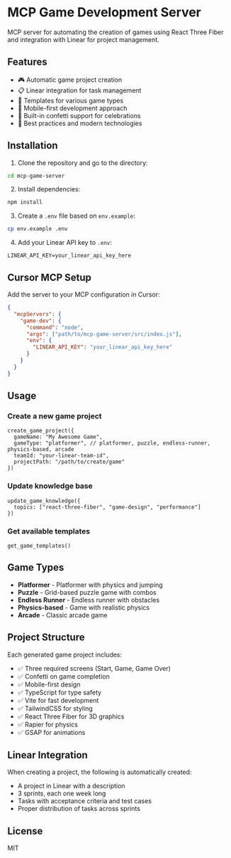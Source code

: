 # MCP Game Development Server

MCP server for automating the creation of games using React Three Fiber and integration with Linear for project management.

## Features

- 🎮 Automatic game project creation
- 📋 Linear integration for task management
- 🚀 Templates for various game types
- 📱 Mobile-first development approach
- 🎉 Built-in confetti support for celebrations
- 🔧 Best practices and modern technologies

## Installation

1. Clone the repository and go to the directory:
```bash
cd mcp-game-server
```

2. Install dependencies:
```bash
npm install
```

3. Create a `.env` file based on `env.example`:
```bash
cp env.example .env
```

4. Add your Linear API key to `.env`:
```
LINEAR_API_KEY=your_linear_api_key_here
```

## Cursor MCP Setup

Add the server to your MCP configuration in Cursor:

```json
{
  "mcpServers": {
    "game-dev": {
      "command": "node",
      "args": ["path/to/mcp-game-server/src/index.js"],
      "env": {
        "LINEAR_API_KEY": "your_linear_api_key_here"
      }
    }
  }
}
```

## Usage

### Create a new game project

```
create_game_project({
  gameName: "My Awesome Game",
  gameType: "platformer", // platformer, puzzle, endless-runner, physics-based, arcade
  teamId: "your-linear-team-id",
  projectPath: "/path/to/create/game"
})
```

### Update knowledge base

```
update_game_knowledge({
  topics: ["react-three-fiber", "game-design", "performance"]
})
```

### Get available templates

```
get_game_templates()
```

## Game Types

- **Platformer** - Platformer with physics and jumping
- **Puzzle** - Grid-based puzzle game with combos
- **Endless Runner** - Endless runner with obstacles
- **Physics-based** - Game with realistic physics
- **Arcade** - Classic arcade game

## Project Structure

Each generated game project includes:

- ✅ Three required screens (Start, Game, Game Over)
- ✅ Confetti on game completion
- ✅ Mobile-first design
- ✅ TypeScript for type safety
- ✅ Vite for fast development
- ✅ TailwindCSS for styling
- ✅ React Three Fiber for 3D graphics
- ✅ Rapier for physics
- ✅ GSAP for animations

## Linear Integration

When creating a project, the following is automatically created:

- A project in Linear with a description
- 3 sprints, each one week long
- Tasks with acceptance criteria and test cases
- Proper distribution of tasks across sprints

## License

MIT 